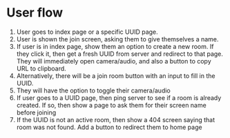 # User flow

1. User goes to index page or a specific UUID page.
2. User is shown the join screen, asking them to give themselves a name.
3. If user is in index page, show them an option to create a new room. If they click it, then get a fresh UUID from server and redirect to that page. They will immediately open camera/audio, and also a button to copy URL to clipboard.
4. Alternatively, there will be a join room button with an input to fill in the UUID.
5. They will have the option to toggle their camera/audio
6. If user goes to a UUID page, then ping server to see if a room is already created. If so, then show a page to ask them for their screen name before joining
7. If the UUID is not an active room, then show a 404 screen saying that room was not found. Add a button to redirect them to home page

